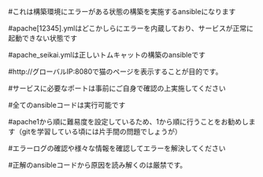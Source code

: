 #これは構築環境にエラーがある状態の構築を実施するansibleになります

#apache[12345].ymlはどこかしらにエラーを内蔵しており、サービスが正常に起動できない状態です

#apache_seikai.ymlは正しいトムキャットの構築のansibleです

#http://グローバルIP:8080で猫のページを表示することが目的です。

#サービスに必要なポートは事前にご自身で確認の上実施してください

#全てのansibleコードは実行可能です

#apache1から順に難易度を設定しているため、1から順に行うことをお勧めします（gitを学習している頃には片手間の問題でしょうが）

#エラーログの確認や様々な情報を確認してエラーを解決してください

#正解のansibleコードから原因を読み解くのは厳禁です。
